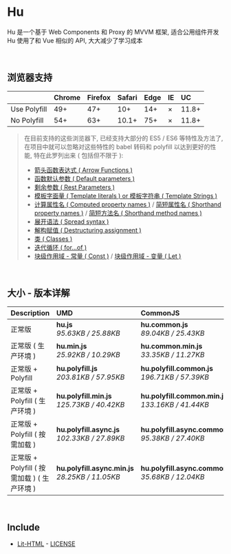 # Hu
Hu 是一个基于 Web Components 和 Proxy 的 MVVM 框架, 适合公用组件开发<br>
Hu 使用了和 Vue 相似的 API, 大大减少了学习成本

<br>

## 浏览器支持

|              | Chrome | Firefox | Safari | Edge | IE | UC    |
| :-           | :-     | :-      | :-     | :-   | :- | :-    |
| Use Polyfill | 49+    | 47+     | 10+    | 14+  | ×  | 11.8+ |
| No Polyfill  | 54+    | 63+     | 10.1+  | 75+  | ×  | 11.8+ |

> 在目前支持的这些浏览器下, 已经支持大部分的 ES5 / ES6 等特性及方法了,<br>
> 在项目中就可以忽略对这些特性的 babel 转码和 polyfill 以达到更好的性能, 特在此罗列出来 ( 包括但不限于 ): <br>
  > - [箭头函数表达式 ( Arrow Functions )](https://developer.mozilla.org/zh-CN/docs/Web/JavaScript/Reference/Functions/Arrow_functions)
  > - [函数默认参数 ( Default parameters )](https://developer.mozilla.org/zh-CN/docs/Web/JavaScript/Reference/Functions/Default_parameters)
  > - [剩余参数 ( Rest Parameters )](https://developer.mozilla.org/zh-CN/docs/Web/JavaScript/Reference/Functions/Rest_parameters)
  > - [模板字面量 ( Template literals ) or 模板字符串 ( Template Strings )](https://developer.mozilla.org/zh-CN/docs/Web/JavaScript/Reference/template_strings)
  > - [计算属性名 ( Computed property names )](https://developer.mozilla.org/zh-CN/docs/Web/JavaScript/Reference/Operators/Object_initializer#计算属性名) / [简短属性名 ( Shorthand property names )](https://developer.mozilla.org/zh-CN/docs/Web/JavaScript/Reference/Operators/Object_initializer#属性定义) / [简短方法名 ( Shorthand method names )](https://developer.mozilla.org/zh-CN/docs/Web/JavaScript/Reference/Operators/Object_initializer#方法定义)
  > - [展开语法 ( Spread syntax )](https://developer.mozilla.org/zh-CN/docs/Web/JavaScript/Reference/Operators/Spread_syntax)
  > - [解构赋值 ( Destructuring assignment )](https://developer.mozilla.org/zh-CN/docs/Web/JavaScript/Reference/Operators/Destructuring_assignment)
  > - [类 ( Classes )](https://developer.mozilla.org/zh-CN/docs/Web/JavaScript/Reference/Classes)
  > - [迭代循环 ( for...of )](https://developer.mozilla.org/zh-CN/docs/Web/JavaScript/Reference/Statements/for...of)
  > - [块级作用域 - 常量 ( Const )](https://developer.mozilla.org/zh-CN/docs/Web/JavaScript/Reference/Statements/const) / [块级作用域 - 变量 ( Let )](https://developer.mozilla.org/zh-CN/docs/Web/JavaScript/Reference/Statements/let)

<br>

## 大小 - 版本详解
| Description | UMD | CommonJS | ES Module |
| :- | :- | :- | :- |
| 正常版 | **hu.js**<br>*95.63KB / 25.88KB* | **hu.common.js**<br>*89.04KB / 25.43KB* | **hu.esm.js**<br>*89.02KB / 25.41KB* |
| 正常版 ( 生产环境 ) | **hu.min.js**<br>*25.92KB / 10.29KB* | **hu.common.min.js**<br>*33.35KB / 11.27KB* | **hu.esm.min.js**<br>*25.75KB / 10.22KB* |
| 正常版 + Polyfill | **hu.polyfill.js**<br>*203.81KB / 57.95KB* | **hu.polyfill.common.js**<br>*196.71KB / 57.39KB* | **hu.polyfill.esm.js**<br>*196.69KB / 57.38KB* |
| 正常版 + Polyfill ( 生产环境 ) | **hu.polyfill.min.js**<br>*125.73KB / 40.42KB* | **hu.polyfill.common.min.js**<br>*133.16KB / 41.44KB* | **hu.polyfill.esm.min.js**<br>*125.56KB / 40.35KB* |
| 正常版 + Polyfill ( 按需加载 ) | **hu.polyfill.async.js**<br>*102.33KB / 27.89KB* | **hu.polyfill.async.common.js**<br>*95.38KB / 27.40KB* | **hu.polyfill.async.esm.js**<br>*95.37KB / 27.38KB* |
| 正常版 + Polyfill ( 按需加载 ) ( 生产环境 ) | **hu.polyfill.async.min.js**<br>*28.25KB / 11.05KB* | **hu.polyfill.async.common.min.js**<br>*35.68KB / 12.04KB* | **hu.polyfill.async.esm.min.js**<br>*28.08KB / 10.98KB* |

<br>

## Include
  - [Lit-HTML](https://github.com/Polymer/lit-html) \- [LICENSE](https://github.com/Polymer/lit-html/blob/master/LICENSE)